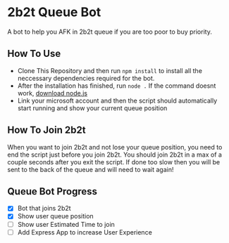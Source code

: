 # 2b2t Queue Bot

<p>A bot to help you AFK in 2b2t queue if you are too poor to buy priority.</p>

## How To Use

- Clone This Repository and then run `npm install` to install all the neccessary dependencies required for the bot.
- After the installation has finished, run `node .`
If the command doesnt work, [download node.js](https://nodejs.org/en/download)
- Link your microsoft account and then the script should automatically start running and show your current queue position

## How To Join 2b2t

When you want to join 2b2t and not lose your queue position, you need to end the script just before you join 2b2t.
You should join 2b2t in a max of a couple seconds after you exit the script.
If done too slow then you will be sent to the back of the queue and will need to wait again!

## Queue Bot Progress

- [x] Bot that joins 2b2t
- [x] Show user queue position
- [ ] Show user Estimated Time to join
- [ ] Add Express App to increase User Experience